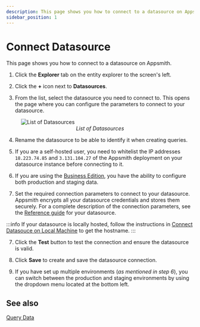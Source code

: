 ```yaml
---
description: This page shows you how to connect to a datasource on Appsmith.
sidebar_position: 1
---
```


# Connect Datasource

This page shows you how to connect to a datasource on Appsmith.

1. Click the **Explorer** tab on the entity explorer to the screen's left. 

2. Click the **+** icon next to **Datasources**.

3. From the list, select the datasource you need to connect to. This opens the page where you can configure the parameters to connect to your datasource. 

<figure>
  <img src="/img/connecting-to-data-sources.png" style= {{width:"100%", height:"auto"}} alt="List of Datasources"/>
  <figcaption align = "center"><i>List of Datasources</i></figcaption>
</figure>

4. Rename the datasource to be able to identify it when creating queries.

5. If you are a self-hosted user, you need to whitelist the IP addresses `18.223.74.85` and `3.131.104.27` of the Appsmith deployment on your datasource instance before connecting to it. 

6. If you are using the [Business Edition](https://www.appsmith.com/pricing), you have the ability to configure both production and staging data.

7. Set the required connection parameters to connect to your datasource. Appsmith encrypts all your datasource credentials and stores them securely. For a complete description of the connection parameters, see the [Reference guide](/connect-data/reference) for your datasource. 

:::info
If your datasource is locally hosted, follow the instructions in [Connect Datasouce on Local Machine](/connect-data/how-to-guides/how-to-work-with-local-apis-on-appsmith) to get the hostname.
:::

7. Click the **Test** button to test the connection and ensure the datasource is valid.

8. Click **Save** to create and save the datasource connection.

9. If you have set up multiple environments (*as mentioned in step 6*), you can switch between the production and staging environments by using the dropdown menu located at the bottom left. 

## See also
[Query Data](/connect-data/how-to-guides/query-data)